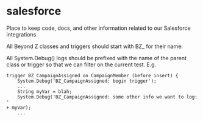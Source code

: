# salesforce
Place to keep code, docs, and other information related to our Salesforce integrations.

All Beyond Z classes and triggers should start with BZ_ for their name.

All System.Debug() logs should be prefixed with the name of the parent
class or trigger so that we can filter on the current test.  E.g. 
```
trigger BZ_CampaignAssigned on CampaignMember (before insert) {
    System.Debug('BZ_CampaignAssigned: begin trigger');
    ...
    String myVar = blah;
    System.Debug('BZ_CampaignAssigned: some other info we want to log: '
+ myVar);
    ...
    
```
